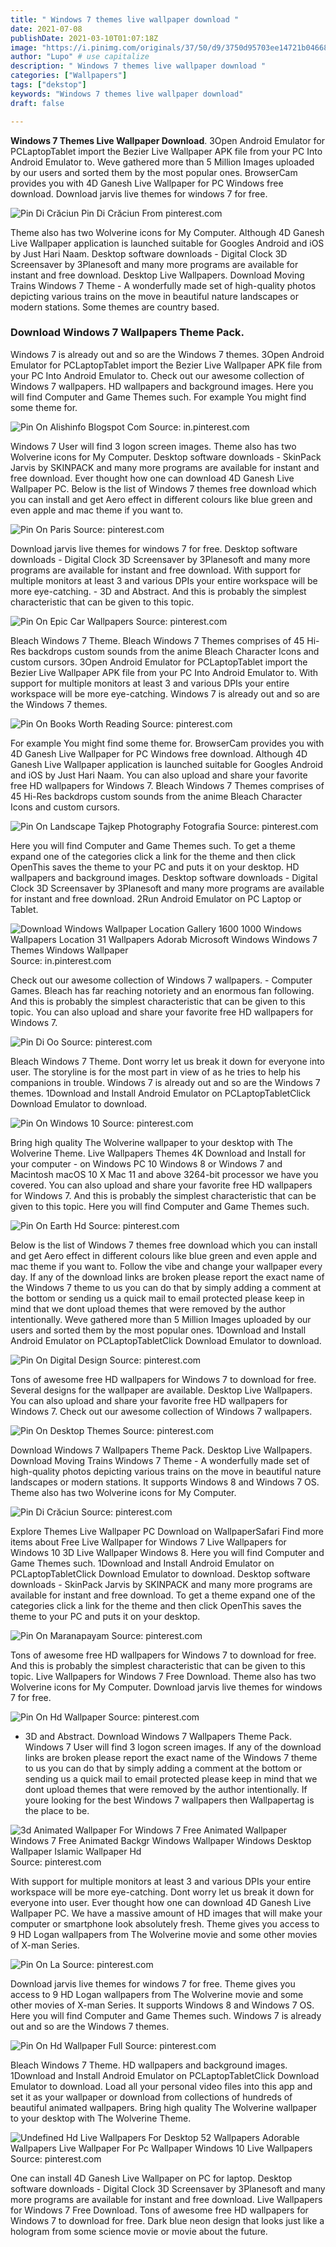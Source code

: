 ```yaml
---
title: " Windows 7 themes live wallpaper download "
date: 2021-07-08
publishDate: 2021-03-10T01:07:18Z
image: "https://i.pinimg.com/originals/37/50/d9/3750d95703ee14721b0466859d9e6c3e.png"
author: "Lupo" # use capitalize
description: " Windows 7 themes live wallpaper download "
categories: ["Wallpapers"]
tags: ["dekstop"]
keywords: "Windows 7 themes live wallpaper download"
draft: false

---
```



**Windows 7 Themes Live Wallpaper Download**. 3Open Android Emulator for PCLaptopTablet import the Bezier Live Wallpaper APK file from your PC Into Android Emulator to. Weve gathered more than 5 Million Images uploaded by our users and sorted them by the most popular ones. BrowserCam provides you with 4D Ganesh Live Wallpaper for PC Windows free download. Download jarvis live themes for windows 7 for free.

![Pin Di Crăciun](https://i.pinimg.com/originals/81/68/4d/81684def1a0365b7ad14ea2b1d33f565.jpg "Pin Di Crăciun")
Pin Di Crăciun From pinterest.com


Theme also has two Wolverine icons for My Computer. Although 4D Ganesh Live Wallpaper application is launched suitable for Googles Android and iOS by Just Hari Naam. Desktop software downloads - Digital Clock 3D Screensaver by 3Planesoft and many more programs are available for instant and free download. Desktop Live Wallpapers. Download Moving Trains Windows 7 Theme - A wonderfully made set of high-quality photos depicting various trains on the move in beautiful nature landscapes or modern stations. Some themes are country based.

### Download Windows 7 Wallpapers Theme Pack.

Windows 7 is already out and so are the Windows 7 themes. 3Open Android Emulator for PCLaptopTablet import the Bezier Live Wallpaper APK file from your PC Into Android Emulator to. Check out our awesome collection of Windows 7 wallpapers. HD wallpapers and background images. Here you will find Computer and Game Themes such. For example You might find some theme for.


![Pin On Alishinfo Blogspot Com](https://i.pinimg.com/originals/47/85/b8/4785b880cc27a3af8a8440ef64ba2865.jpg "Pin On Alishinfo Blogspot Com")
Source: in.pinterest.com

Windows 7 User will find 3 logon screen images. Theme also has two Wolverine icons for My Computer. Desktop software downloads - SkinPack Jarvis by SKINPACK and many more programs are available for instant and free download. Ever thought how one can download 4D Ganesh Live Wallpaper PC. Below is the list of Windows 7 themes free download which you can install and get Aero effect in different colours like blue green and even apple and mac theme if you want to.

![Pin On Paris](https://i.pinimg.com/originals/a7/44/7f/a7447f0c90743831b84c5074a21f022f.jpg "Pin On Paris")
Source: pinterest.com

Download jarvis live themes for windows 7 for free. Desktop software downloads - Digital Clock 3D Screensaver by 3Planesoft and many more programs are available for instant and free download. With support for multiple monitors at least 3 and various DPIs your entire workspace will be more eye-catching. - 3D and Abstract. And this is probably the simplest characteristic that can be given to this topic.

![Pin On Epic Car Wallpapers](https://i.pinimg.com/originals/73/81/2d/73812d9db372bf80be2567cc723a145f.jpg "Pin On Epic Car Wallpapers")
Source: pinterest.com

Bleach Windows 7 Theme. Bleach Windows 7 Themes comprises of 45 Hi-Res backdrops custom sounds from the anime Bleach Character Icons and custom cursors. 3Open Android Emulator for PCLaptopTablet import the Bezier Live Wallpaper APK file from your PC Into Android Emulator to. With support for multiple monitors at least 3 and various DPIs your entire workspace will be more eye-catching. Windows 7 is already out and so are the Windows 7 themes.

![Pin On Books Worth Reading](https://i.pinimg.com/originals/4c/f9/6c/4cf96cde8cfbb8d3b72c5b5a83471566.jpg "Pin On Books Worth Reading")
Source: pinterest.com

For example You might find some theme for. BrowserCam provides you with 4D Ganesh Live Wallpaper for PC Windows free download. Although 4D Ganesh Live Wallpaper application is launched suitable for Googles Android and iOS by Just Hari Naam. You can also upload and share your favorite free HD wallpapers for Windows 7. Bleach Windows 7 Themes comprises of 45 Hi-Res backdrops custom sounds from the anime Bleach Character Icons and custom cursors.

![Pin On Landscape Tajkep Photography Fotografia](https://i.pinimg.com/originals/f6/0f/d0/f60fd0a3c1aa94af172040125e906fa2.png "Pin On Landscape Tajkep Photography Fotografia")
Source: pinterest.com

Here you will find Computer and Game Themes such. To get a theme expand one of the categories click a link for the theme and then click OpenThis saves the theme to your PC and puts it on your desktop. HD wallpapers and background images. Desktop software downloads - Digital Clock 3D Screensaver by 3Planesoft and many more programs are available for instant and free download. 2Run Android Emulator on PC Laptop or Tablet.

![Download Windows Wallpaper Location Gallery 1600 1000 Windows Wallpapers Location 31 Wallpapers Adorab Microsoft Windows Windows 7 Themes Windows Wallpaper](https://i.pinimg.com/originals/6e/6b/fb/6e6bfb68332b0bf55b80f97ef284fb2d.jpg "Download Windows Wallpaper Location Gallery 1600 1000 Windows Wallpapers Location 31 Wallpapers Adorab Microsoft Windows Windows 7 Themes Windows Wallpaper")
Source: in.pinterest.com

Check out our awesome collection of Windows 7 wallpapers. - Computer Games. Bleach has far reaching notoriety and an enormous fan following. And this is probably the simplest characteristic that can be given to this topic. You can also upload and share your favorite free HD wallpapers for Windows 7.

![Pin Di Oo](https://i.pinimg.com/originals/97/f1/35/97f13599f90b023b5b5af71e86145540.jpg "Pin Di Oo")
Source: pinterest.com

Bleach Windows 7 Theme. Dont worry let us break it down for everyone into user. The storyline is for the most part in view of as he tries to help his companions in trouble. Windows 7 is already out and so are the Windows 7 themes. 1Download and Install Android Emulator on PCLaptopTabletClick Download Emulator to download.

![Pin On Windows 10](https://i.pinimg.com/originals/11/c4/c0/11c4c02d38ad3337e95488f70e627563.jpg "Pin On Windows 10")
Source: pinterest.com

Bring high quality The Wolverine wallpaper to your desktop with The Wolverine Theme. Live Wallpapers Themes 4K Download and Install for your computer - on Windows PC 10 Windows 8 or Windows 7 and Macintosh macOS 10 X Mac 11 and above 3264-bit processor we have you covered. You can also upload and share your favorite free HD wallpapers for Windows 7. And this is probably the simplest characteristic that can be given to this topic. Here you will find Computer and Game Themes such.

![Pin On Earth Hd](https://i.pinimg.com/originals/28/42/3c/28423cd1513a9505afca87894f7b91d4.jpg "Pin On Earth Hd")
Source: pinterest.com

Below is the list of Windows 7 themes free download which you can install and get Aero effect in different colours like blue green and even apple and mac theme if you want to. Follow the vibe and change your wallpaper every day. If any of the download links are broken please report the exact name of the Windows 7 theme to us you can do that by simply adding a comment at the bottom or sending us a quick mail to email protected please keep in mind that we dont upload themes that were removed by the author intentionally. Weve gathered more than 5 Million Images uploaded by our users and sorted them by the most popular ones. 1Download and Install Android Emulator on PCLaptopTabletClick Download Emulator to download.

![Pin On Digital Design](https://i.pinimg.com/originals/da/94/b6/da94b64cc8a6707163d4278240943f5c.jpg "Pin On Digital Design")
Source: pinterest.com

Tons of awesome free HD wallpapers for Windows 7 to download for free. Several designs for the wallpaper are available. Desktop Live Wallpapers. You can also upload and share your favorite free HD wallpapers for Windows 7. Check out our awesome collection of Windows 7 wallpapers.

![Pin On Desktop Themes](https://i.pinimg.com/originals/db/ca/44/dbca44f8cf77a3f75a0271058bfb5b5e.jpg "Pin On Desktop Themes")
Source: pinterest.com

Download Windows 7 Wallpapers Theme Pack. Desktop Live Wallpapers. Download Moving Trains Windows 7 Theme - A wonderfully made set of high-quality photos depicting various trains on the move in beautiful nature landscapes or modern stations. It supports Windows 8 and Windows 7 OS. Theme also has two Wolverine icons for My Computer.

![Pin Di Crăciun](https://i.pinimg.com/originals/81/68/4d/81684def1a0365b7ad14ea2b1d33f565.jpg "Pin Di Crăciun")
Source: pinterest.com

Explore Themes Live Wallpaper PC Download on WallpaperSafari Find more items about Free Live Wallpaper for Windows 7 Live Wallpapers for Windows 10 3D Live Wallpaper Windows 8. Here you will find Computer and Game Themes such. 1Download and Install Android Emulator on PCLaptopTabletClick Download Emulator to download. Desktop software downloads - SkinPack Jarvis by SKINPACK and many more programs are available for instant and free download. To get a theme expand one of the categories click a link for the theme and then click OpenThis saves the theme to your PC and puts it on your desktop.

![Pin On Maranapayam](https://i.pinimg.com/originals/f3/ab/30/f3ab304345516f17be75714bfbaa24f9.jpg "Pin On Maranapayam")
Source: pinterest.com

Tons of awesome free HD wallpapers for Windows 7 to download for free. And this is probably the simplest characteristic that can be given to this topic. Live Wallpapers for Windows 7 Free Download. Theme also has two Wolverine icons for My Computer. Download jarvis live themes for windows 7 for free.

![Pin On Hd Wallpaper](https://i.pinimg.com/originals/5e/18/92/5e1892de99fa980454c386f80618194b.jpg "Pin On Hd Wallpaper")
Source: pinterest.com

- 3D and Abstract. Download Windows 7 Wallpapers Theme Pack. Windows 7 User will find 3 logon screen images. If any of the download links are broken please report the exact name of the Windows 7 theme to us you can do that by simply adding a comment at the bottom or sending us a quick mail to email protected please keep in mind that we dont upload themes that were removed by the author intentionally. If youre looking for the best Windows 7 wallpapers then Wallpapertag is the place to be.

![3d Animated Wallpaper For Windows 7 Free Animated Wallpaper Windows 7 Free Animated Backgr Windows Wallpaper Windows Desktop Wallpaper Islamic Wallpaper Hd](https://i.pinimg.com/originals/41/0b/50/410b500339d019fb4f81b381d274da89.png "3d Animated Wallpaper For Windows 7 Free Animated Wallpaper Windows 7 Free Animated Backgr Windows Wallpaper Windows Desktop Wallpaper Islamic Wallpaper Hd")
Source: pinterest.com

With support for multiple monitors at least 3 and various DPIs your entire workspace will be more eye-catching. Dont worry let us break it down for everyone into user. Ever thought how one can download 4D Ganesh Live Wallpaper PC. We have a massive amount of HD images that will make your computer or smartphone look absolutely fresh. Theme gives you access to 9 HD Logan wallpapers from The Wolverine movie and some other movies of X-man Series.

![Pin On La](https://i.pinimg.com/originals/ed/4a/24/ed4a2455655c836048f83dcbacc5a74b.jpg "Pin On La")
Source: pinterest.com

Download jarvis live themes for windows 7 for free. Theme gives you access to 9 HD Logan wallpapers from The Wolverine movie and some other movies of X-man Series. It supports Windows 8 and Windows 7 OS. Here you will find Computer and Game Themes such. Windows 7 is already out and so are the Windows 7 themes.

![Pin On Hd Wallpaper Full](https://i.pinimg.com/originals/b4/c8/7d/b4c87d7aa4ebcfadf3a2fa5087bed137.jpg "Pin On Hd Wallpaper Full")
Source: pinterest.com

Bleach Windows 7 Theme. HD wallpapers and background images. 1Download and Install Android Emulator on PCLaptopTabletClick Download Emulator to download. Load all your personal video files into this app and set it as your wallpaper or download from collections of hundreds of beautiful animated wallpapers. Bring high quality The Wolverine wallpaper to your desktop with The Wolverine Theme.

![Undefined Hd Live Wallpapers For Desktop 52 Wallpapers Adorable Wallpapers Live Wallpaper For Pc Wallpaper Windows 10 Live Wallpapers](https://i.pinimg.com/originals/37/50/d9/3750d95703ee14721b0466859d9e6c3e.png "Undefined Hd Live Wallpapers For Desktop 52 Wallpapers Adorable Wallpapers Live Wallpaper For Pc Wallpaper Windows 10 Live Wallpapers")
Source: pinterest.com

One can install 4D Ganesh Live Wallpaper on PC for laptop. Desktop software downloads - Digital Clock 3D Screensaver by 3Planesoft and many more programs are available for instant and free download. Live Wallpapers for Windows 7 Free Download. Tons of awesome free HD wallpapers for Windows 7 to download for free. Dark blue neon design that looks just like a hologram from some science movie or movie about the future.

